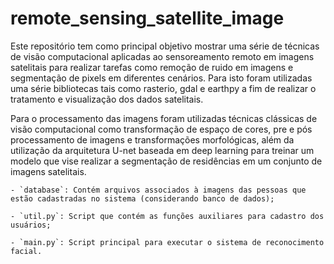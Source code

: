 # remote_sensing_satellite_image

Este repositório tem como principal objetivo mostrar uma série de técnicas de visão computacional aplicadas ao sensoreamento remoto em imagens satelitais para realizar tarefas como remoção de ruido em imagens e segmentação de pixels em diferentes cenários. Para isto foram utilizadas uma série bibliotecas tais como rasterio, gdal e earthpy a fim de realizar o tratamento e visualização dos dados satelitais.  

Para o processamento das imagens foram utilizadas técnicas clássicas de visão computacional como transformação de espaço de cores, pre e pós processamento de imagens e transformações morfológicas, além da utilização da arquitetura U-net baseada em deep learning para treinar um modelo que vise realizar a segmentação de residências em um conjunto de imagens satelitais.

```
- `database`: Contém arquivos associados à imagens das pessoas que estão cadastradas no sistema (considerando banco de dados);

- `util.py`: Script que contém as funções auxiliares para cadastro dos usuários;

- `main.py`: Script principal para executar o sistema de reconocimento facial. 
```
